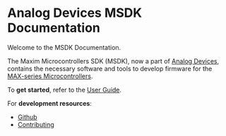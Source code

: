# Analog Devices MSDK Documentation

Welcome to the MSDK Documentation.

The Maxim Microcontrollers SDK (MSDK), now a part of [Analog Devices](https://www.analog.com/en/index.html), contains the necessary software and tools to develop firmware for the [MAX-series Microcontrollers](https://www.maximintegrated.com/en/products/microcontrollers.html).

To **get started**, refer to the [User Guide](USERGUIDE.md).

For **development resources**:

* [Github](https://github.com/Analog-Devices-MSDK/msdk)
* [Contributing](CONTRIBUTING.md)
